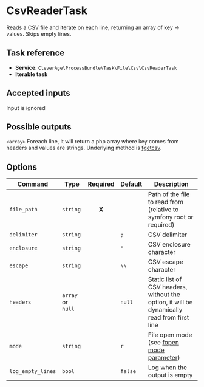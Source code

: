 CsvReaderTask
=============

Reads a CSV file and iterate on each line, returning an array of key -> values. Skips empty lines.

Task reference
--------------

* **Service**: `CleverAge\ProcessBundle\Task\File\Csv\CsvReaderTask`
* **Iterable task**

Accepted inputs
---------------

Input is ignored

Possible outputs
----------------

`<array>` Foreach line, it will return a php array where key comes from headers and values are strings.
Underlying method is [fgetcsv](https://secure.php.net/manual/en/function.fgetcsv.php).

Options
-------

| Command | Type | Required | Default | Description |
| ------- | ---- | :------: | ------- | ----------- |
| `file_path` | `string` | **X** |  | Path of the file to read from (relative to symfony root or required) |
| `delimiter` | `string` |  | `;` | CSV delimiter |
| `enclosure` | `string` |  | `"` | CSV enclosure character |
| `escape` | `string` |  | `\\` | CSV escape character |
| `headers` | `array` or `null` |  | `null` | Static list of CSV headers, without the option, it will be dynamically read from first line |
| `mode` | `string` |  | `r` | File open mode (see [fopen mode parameter](https://secure.php.net/manual/en/function.fopen.php)) |
| `log_empty_lines` | `bool` |  | `false` | Log when the output is empty |
